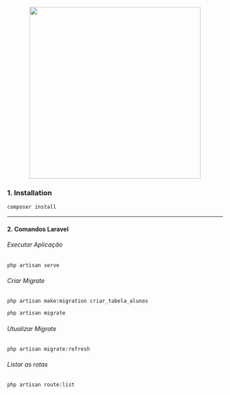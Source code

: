 <p align="center"><img src="https://res.cloudinary.com/dtfbvvkyp/image/upload/v1566331377/laravel-logolockup-cmyk-red.svg" width="400"></p>

### 1.  Installation

```bash
composer install
```
------------

#### 2.  Comandos Laravel

###### Executar Aplicação
```shell
php artisan serve
```

###### Criar Migrate
```shell
php artisan make:migration criar_tabela_alunos
```

```bash
php artisan migrate
```

###### Utualizar Migrate
```shell
php artisan migrate:refresh
```

###### Listar as rotas
```shell
php artisan route:list
```